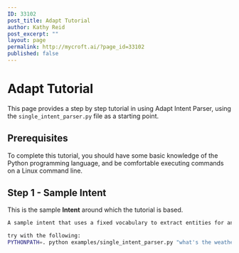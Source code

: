 ```yaml
---
ID: 33102
post_title: Adapt Tutorial
author: Kathy Reid
post_excerpt: ""
layout: page
permalink: http://mycroft.ai/?page_id=33102
published: false
---
```

# Adapt Tutorial

This page provides a step by step tutorial in using Adapt Intent Parser, using the `single_intent_parser.py` file as a starting point.

## Prerequisites

To complete this tutorial, you should have some basic knowledge of the Python programming language, and be comfortable executing commands on a Linux command line.

## Step 1 - Sample Intent

This is the sample **Intent** around which the tutorial is based.

```bash
A sample intent that uses a fixed vocabulary to extract entities for an intent

try with the following:
PYTHONPATH=. python examples/single_intent_parser.py "what's the weather like in tokyo"
```